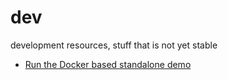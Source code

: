 # dev
development resources, stuff that is not yet stable

* [Run the Docker based standalone demo](./demo/standalone/README.md)
